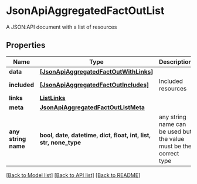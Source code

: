 # JsonApiAggregatedFactOutList

A JSON:API document with a list of resources

## Properties
Name | Type | Description | Notes
------------ | ------------- | ------------- | -------------
**data** | [**[JsonApiAggregatedFactOutWithLinks]**](JsonApiAggregatedFactOutWithLinks.md) |  | 
**included** | [**[JsonApiAggregatedFactOutIncludes]**](JsonApiAggregatedFactOutIncludes.md) | Included resources | [optional] 
**links** | [**ListLinks**](ListLinks.md) |  | [optional] 
**meta** | [**JsonApiAggregatedFactOutListMeta**](JsonApiAggregatedFactOutListMeta.md) |  | [optional] 
**any string name** | **bool, date, datetime, dict, float, int, list, str, none_type** | any string name can be used but the value must be the correct type | [optional]

[[Back to Model list]](../README.md#documentation-for-models) [[Back to API list]](../README.md#documentation-for-api-endpoints) [[Back to README]](../README.md)



